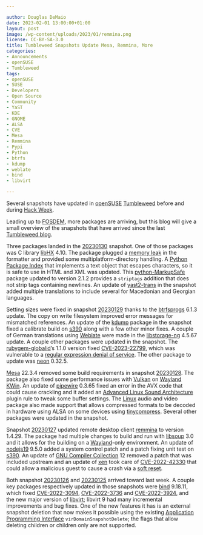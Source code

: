 ```yaml
---

author: Douglas DeMaio
date: 2023-02-01 13:00:00+01:00
layout: post
image: /wp-content/uploads/2023/01/remmina.png
license: CC-BY-SA-3.0
title: Tumbleweed Snapshots Update Mesa, Remmina, More
categories:
- Announcements
- openSUSE
- Tumbleweed
tags:
- openSUSE
- SUSE
- Developers
- Open Source
- Community
- YaST
- KDE
- GNOME
- ALSA
- CVE
- Mesa
- Remmina
- Pypi
- Python
- btrfs
- kdump
- weblate
- bind
- libvirt

---
```


Several snapshots have updated in [openSUSE](https://get.opensuse.org/) [Tumbleweed](https://get.opensuse.org/tumbleweed/) before and during [Hack Week](https://news.opensuse.org/2023/01/30/hw-fun-begins/).

Leading up to [FOSDEM](https://fosdem.org/), more packages are arriving, but this blog will give a small overview of the snapshots that have arrived since the last [Tumbleweed blog](https://news.opensuse.org/2023/01/26/firefox-apache-libreoffice-up-in-tw/).

Three packages landed in the [20230130](https://lists.opensuse.org/archives/list/factory@lists.opensuse.org/thread/PVRNKLRRXRCPHUKOEOIZAFF5SHZCRPKG/) snapshot. One of those packages was C library [libHX](https://inai.de/projects/libhx/) 4.10. The package plugged a [memory leak](https://en.wikipedia.org/wiki/Memory_leak) in the formatter and provided some multiplatform-directory handling. A [Python Package Index](https://pypi.org/) that implements a text object that escapes characters, so it is safe to use in HTML and XML was updated. This [python-MarkupSafe](https://pypi.org/project/MarkupSafe/) package updated to version 2.1.2 provides a `striptags` addition that does not strip tags containing newlines. An update of [yast2-trans](https://software.opensuse.org/package/yast2-trans) in the snapshot added multiple translations to include several for Macedonian and Georgian languages. 

Setting sizes were fixed in snapshot [20230129](https://lists.opensuse.org/archives/list/factory@lists.opensuse.org/thread/YMPUFODRAO4UKOFVHOIZGGJAUDPW45YQ/) thanks to the [btrfsprogs](https://btrfs.wiki.kernel.org/) 6.1.3 update. The copy on write filesystem improved error messages for mismatched references. An update of the [kdump](https://www.kernel.org/doc/html/latest/admin-guide/kdump/kdump.html) package in the snapshot fixed a calibrate build on [s390](https://en.wikipedia.org/wiki/IBM_System/390) along with a few other minor fixes. A couple of German translations using [Weblate](https://weblate.org/) were made in the [libstorage-ng](https://github.com/openSUSE/libstorage-ng) 4.5.67 update. A couple other packages were updated in the snapshot. The [rubygem-globalid](https://rubygems.org/gems/globalid/versions/0.3.7)’s 1.1.0 version fixed [CVE-2023-22799](https://www.suse.com/security/cve/CVE-2023-22799.html), which was vulnerable to a [regular expression denial of service](https://en.wikipedia.org/wiki/ReDoS). The other package to update was [neon](https://notroj.github.io/neon) 0.32.5.

[Mesa](https://www.mesa3d.org/) 22.3.4 removed some build requirements in snapshot [20230128](https://lists.opensuse.org/archives/list/factory@lists.opensuse.org/thread/XUFCPQV4QVDN3FTHNGUH3NZ4KGW7AKY2/). The package also fixed some performance issues with [Vulkan](https://www.vulkan.org/) on [Wayland](https://wayland.freedesktop.org/) [KWin](https://userbase.kde.org/KWin). An update of [pipewire](https://pipewire.org/) 0.3.65 fixed an error in the AVX code that could cause crackling and it added an [Advanced Linux Sound Architecture](https://en.wikipedia.org/wiki/Advanced_Linux_Sound_Architecture) plugin rule to tweak some buffer settings. The [Linux](https://www.kernel.org/) audio and video package also made support that allows compressed formats to be decoded in hardware using ALSA on some devices using [tinycompress](https://github.com/alsa-project/tinycompress). Several other packages were updated in the snapshot.

Snapshot [20230127](https://lists.opensuse.org/archives/list/factory@lists.opensuse.org/thread/3GWMJO37ZKCCPOX7DXEXOZSG5B7CL2AF/) updated remote desktop client [remmina](https://remmina.org/) to version 1.4.29. The package had multiple changes to build and run with [libsoup](https://gitlab.gnome.org/GNOME/libsoup.git) 3.0 and it allows for the building on a [Wayland](https://wayland.freedesktop.org/)-only environment. An update of [nodejs19](https://nodejs.org/en/) 9.5.0 added a system control patch and a patch fixing unit test on [s390](https://en.wikipedia.org/wiki/IBM_System/390). An update of [GNU Compiler Collection](https://gcc.gnu.org/) 12 removed a patch that was included upstream and an update of [xen](https://xenproject.org/) took care of [CVE-2022-42330](https://www.suse.com/pt-br/security/cve/CVE-2022-42330.html) that could allow a malicious guest to cause a crash via a [soft reset](https://xenbits.xen.org/xsa/advisory-425.html).

Both snapshot [20230126](https://lists.opensuse.org/archives/list/factory@lists.opensuse.org/thread/FLRLACTS7AQ2RHTHTSOPEWFXQJFXCLXU/) and [20230125](https://lists.opensuse.org/archives/list/factory@lists.opensuse.org/thread/DHTLCN4LWTTYVEONZSAG3AHCMKJUQWR5/) arrived toward last week. A couple key packages respectively updated in those snapshots were [bind](https://bind9.readthedocs.io) 9.18.11, which fixed [CVE-2022-3094](https://www.suse.com/de-de/security/cve/CVE-2022-3094.html), [CVE-2022-3736](https://access.redhat.com/security/cve/cve-2022-3736) and [CVE-2022-3924](https://kb.isc.org/docs/cve-2022-3924), and the new major version of [libvirt](https://libvirt.org); libvirt 9 had many incremental improvements and bug fixes. One of the new features it has is an external snapshot deletion that now makes it possible using the existing [Application Programming Interface](https://en.wikipedia.org/wiki/API) `virDomainSnapshotDelete`; the flags that allow deleting children or children only are not supported.

<meta name="openSUSE, Tumbleweed, Developers, sysadmin, user, Open Source, rolling release, gamers, superuser, distrowatch, hacker, Linux, Kernel, yast, icewm, alsa, mesa, remmina, btrfs, pipewire" content="HTML,CSS,XML,JavaScript">
